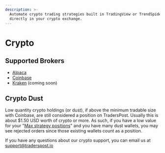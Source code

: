 ```yaml
---
description: >-
  Automate crypto trading strategies built in TradingView or TrendSpider
  directly in your crypto exchange.
---
```


# Crypto

## Supported Brokers

* [Alpaca](../core-concepts/brokers/alpaca.md)
* [Coinbase](../core-concepts/brokers/coinbase.md)
* [Kraken](../core-concepts/brokers/kraken.md) (coming soon)

## Crypto Dust

Low quantity crypto holdings (or dust), if above the minimum tradable size with Coinbase, are still considered a position on TradersPost. Usually this is about $1.50 USD worth of crypto or more. As such, if you have a low value for your "[Max strategy positions](../core-concepts/brokers/#max-strategy-positions)" and you have many dust wallets, you may see rejected orders since those existing wallets count as a position.

If you have any questions about our crypto support, you can email us at [support@traderspost.io](mailto:support@traderspost.io)
